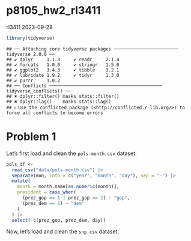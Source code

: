 p8105_hw2_rl3411
================
rl3411
2023-09-28

``` r
library(tidyverse)
```

    ## ── Attaching core tidyverse packages ──────────────────────── tidyverse 2.0.0 ──
    ## ✔ dplyr     1.1.3     ✔ readr     2.1.4
    ## ✔ forcats   1.0.0     ✔ stringr   1.5.0
    ## ✔ ggplot2   3.4.3     ✔ tibble    3.2.1
    ## ✔ lubridate 1.9.2     ✔ tidyr     1.3.0
    ## ✔ purrr     1.0.2     
    ## ── Conflicts ────────────────────────────────────────── tidyverse_conflicts() ──
    ## ✖ dplyr::filter() masks stats::filter()
    ## ✖ dplyr::lag()    masks stats::lag()
    ## ℹ Use the conflicted package (<http://conflicted.r-lib.org/>) to force all conflicts to become errors

# Problem 1

Let’s first load and clean the `pols-month.csv` dataset.

``` r
pols_df <- 
  read_csv("data/pols-month.csv") |> 
  separate(mon, into = c("year", "month", "day"), sep = "-") |> 
  mutate(
    month = month.name[as.numeric(month)],
    president = case_when(
      (prez_gop == 1 | prez_gop == 2) ~ "gop",
      (prez_dem == 1) ~ "dem"
    ) 
  ) |> 
  select(-c(prez_gop, prez_dem, day))
```

Now, let’s load and clean the `snp.csv` dataset.
